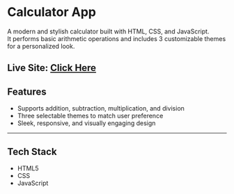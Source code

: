 # Calculator App

A modern and stylish calculator built with HTML, CSS, and JavaScript.  
It performs basic arithmetic operations and includes 3 customizable themes for a personalized look.

**Live Site:** [Click Here](https://cryosleeperx20.github.io/Calculator-App/)
---


## Features

- Supports addition, subtraction, multiplication, and division  
- Three selectable themes to match user preference  
- Sleek, responsive, and visually engaging design  

---

## Tech Stack
- HTML5 
- CSS
- JavaScript  
